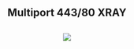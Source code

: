 <h2 align="center"> Multiport 443/80  XRAY</h>

 <h2 align="center"><img src="https://img.shields.io/badge/AutoScript VPN By Etilssh 2.0-blue.svg"></h2>
